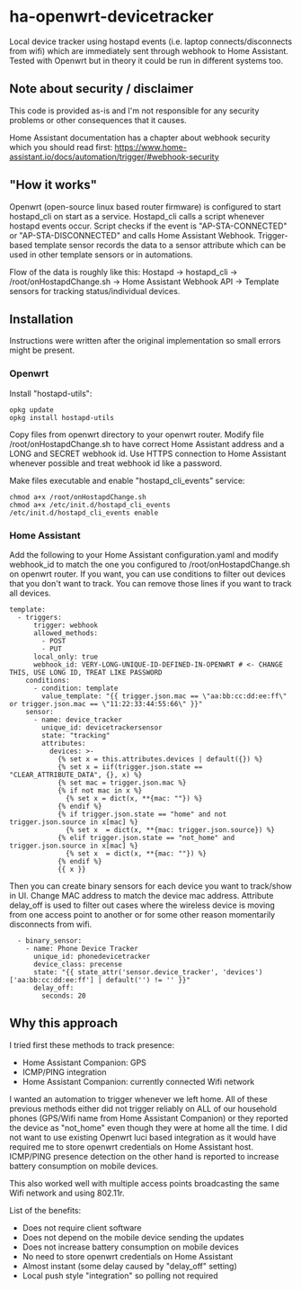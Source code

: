 # ha-openwrt-devicetracker

Local device tracker using hostapd events (i.e. laptop connects/disconnects from wifi) which are immediately sent through webhook to Home Assistant. Tested with Openwrt but in theory it could be run in different systems too.

## Note about security / disclaimer

This code is provided as-is and I'm not responsible for any security problems or other consequences that it causes.

Home Assistant documentation has a chapter about webhook security which you should read first: https://www.home-assistant.io/docs/automation/trigger/#webhook-security

## "How it works"

Openwrt (open-source linux based router firmware) is configured to start hostapd_cli on start as a service. Hostapd_cli calls a script whenever hostapd events occur. Script checks if the event is "AP-STA-CONNECTED" or "AP-STA-DISCONNECTED" and calls Home Assistant Webhook. Trigger-based template sensor records the data to a sensor attribute which can be used in other template sensors or in automations.

Flow of the data is roughly like this:
Hostapd -> hostapd_cli -> /root/onHostapdChange.sh -> Home Assistant Webhook API -> Template sensors for tracking status/individual devices.

## Installation

Instructions were written after the original implementation so small errors might be present.

### Openwrt

Install "hostapd-utils":
```
opkg update
opkg install hostapd-utils
```

Copy files from openwrt directory to your openwrt router. Modify file /root/onHostapdChange.sh to have correct Home Assistant address and a LONG and SECRET webhook id. Use HTTPS connection to Home Assistant whenever possible and treat webhook id like a password. 

Make files executable and enable "hostapd_cli_events" service:
```
chmod a+x /root/onHostapdChange.sh
chmod a+x /etc/init.d/hostapd_cli_events
/etc/init.d/hostapd_cli_events enable
```

### Home Assistant

Add the following to your Home Assistant configuration.yaml and modify webhook_id to match the one you configured to /root/onHostapdChange.sh on openwrt router. If you want, you can use conditions to filter out devices that you don't want to track. You can remove those lines if you want to track all devices.

```
template:
  - triggers:
      trigger: webhook
      allowed_methods:
        - POST
        - PUT
      local_only: true
      webhook_id: VERY-LONG-UNIQUE-ID-DEFINED-IN-OPENWRT # <- CHANGE THIS, USE LONG ID, TREAT LIKE PASSWORD
    conditions:
      - condition: template
        value_template: "{{ trigger.json.mac == \"aa:bb:cc:dd:ee:ff\" or trigger.json.mac == \"11:22:33:44:55:66\" }}"
    sensor:
      - name: device_tracker
        unique_id: devicetrackersensor
        state: "tracking"
        attributes:
          devices: >-
            {% set x = this.attributes.devices | default({}) %}
            {% set x = iif(trigger.json.state ==  "CLEAR_ATTRIBUTE_DATA", {}, x) %}
            {% set mac = trigger.json.mac %}
            {% if not mac in x %}
              {% set x = dict(x, **{mac: ""}) %}
            {% endif %}
            {% if trigger.json.state == "home" and not trigger.json.source in x[mac] %}
              {% set x  = dict(x, **{mac: trigger.json.source}) %}
            {% elif trigger.json.state == "not_home" and trigger.json.source in x[mac] %}
              {% set x  = dict(x, **{mac: ""}) %}
            {% endif %}
            {{ x }}
```

Then you can create binary sensors for each device you want to track/show in UI. Change MAC address to match the device mac address. Attribute delay_off is used to filter out cases where the wireless device is moving from one access point to another or for some other reason momentarily disconnects from wifi.
```
  - binary_sensor:
    - name: Phone Device Tracker
      unique_id: phonedevicetracker
      device_class: precense
      state: "{{ state_attr('sensor.device_tracker', 'devices')['aa:bb:cc:dd:ee:ff'] | default('') != '' }}"
      delay_off:
        seconds: 20
```


## Why this approach
I tried first these methods to track presence:
- Home Assistant Companion: GPS
- ICMP/PING integration
- Home Assistant Companion: currently connected Wifi network

I wanted an automation to trigger whenever we left home. All of these previous methods either did not trigger reliably on ALL of our household phones (GPS/Wifi name from Home Assistant Companion) or they reported the device as "not_home" even though they were at home all the time. I did not want to use existing Openwrt luci based integration as it would have required me to store openwrt credentials on Home Assistant host. ICMP/PING presence detection on the other hand is reported to increase battery consumption on mobile devices.

This also worked well with multiple access points broadcasting the same Wifi network and using 802.11r.

List of the benefits:
- Does not require client software
- Does not depend on the mobile device sending the updates
- Does not increase battery consumption on mobile devices
- No need to store openwrt credentials on Home Assistant
- Almost instant (some delay caused by "delay_off" setting)
- Local push style "integration" so polling not required


